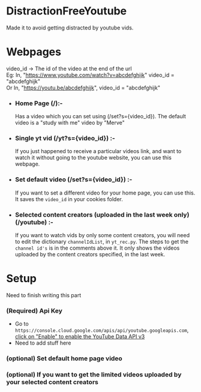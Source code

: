 # DistractionFreeYoutube
Made it to avoid getting distracted by youtube vids.

# Webpages
video_id -> The id of the video at the end of the url <br>
Eg: In, "https://www.youtube.com/watch?v=abcdefghijk" video_id = "abcdefghijk"<br>
    Or In, "https://youtu.be/abcdefghijk", video_id = "abcdefghijk"

* ### Home Page (/):- 
    Has a video which you can set using (/set?s={video_id}). The default video is a "study with me" video by "Merve"
* ### Single yt vid (/yt?s={video_id}) :- 
    If you just happened to receive a particular videos link, and want to watch it without going to the youtube website, you can use this webpage.
* ### Set default video (/set?s={video_id}) :- 
    If you want to set a different video for your home page, you can use this. It saves the `video_id` in your cookies folder.
* ### Selected content creators (uploaded in the last week only) (/youtube) :- 
    If you want to watch vids by only some content creators, you will need to edit the dictionary `channelIdList`, in `yt_rec.py`. The steps to get the `channel id's` is in the comments above it. It only shows the videos uploaded by the content creators specified, in the last week.

# Setup
Need to finish writing this part
### **(Required)** Api Key
* Go to `https://console.cloud.google.com/apis/api/youtube.googleapis.com`, [click on "Enable" to enable the YouTube Data API v3](!readmeFiles/enableYoutubeAPI.png)
* Need to add stuff here
### (optional) Set default home page video
### (optional) If you want to get the limited videos uploaded by your selected content creators